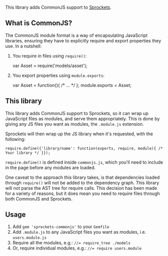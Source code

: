 This library adds CommonJS support to [Sprockets](https://github.com/sstephenson/sprockets).

## What is CommonJS?

The CommonJS module format is a way of encapsulating JavaScript libraries, ensuring they have to explicitly require and export properties they use. In a nutshell:

1. You require in files using `require()`:

    var Asset = require('models/asset');

2. You export properties using `module.exports`:

    var Asset = function(){ /* ... */ };
    module.exports = Asset;

## This library

This library adds CommonJS support to Sprockets, so it can wrap up JavaScript files as modules, and serve them appropriately. This is done by giving any JS files you want as modules, the `.module.js` extension.

Sprockets will then wrap up the JS library when it's requested, with the following:

    require.define({'library/name': function(exports, require, module){ /* Your library */ }});

`require.define()` is defined inside `commonjs.js`, which you'll need to include in the page before any modules are loaded.

One caveat to the approach this library takes, is that dependencies loaded through `require()` will not be added to the dependency graph. This library will not parse the AST tree for require calls. This decision has been made for a variety of reasons, but it does mean you need to require files through both CommonJS and Sprockets.

## Usage

1. Add `gem 'sprockets-commonjs'` to your `Gemfile`
1. Add `.module.js` to any JavaScript files you want as modules, i.e. `users.module.js`
1. Require all the modules, e.g.: `//= require_tree ./models`
1. Or, require individual modules, e.g.: `//= require users.module`
